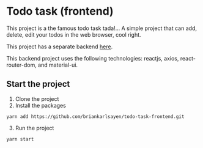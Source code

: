 # Todo task (frontend)

This project is a the famous todo task tada!... A simple project that can add, delete, edit your todos in the web browser, cool right. 

This project has a separate backend [here](https://github.com/briankarlsayen/todo-task-backend).

This backend project uses the following technologies: reactjs, axios, react-router-dom, and material-ui. 


## Start the project

1. Clone the project
2. Install the packages
```
yarn add https://github.com/briankarlsayen/todo-task-frontend.git
```
3. Run the project
```
yarn start
```
    
